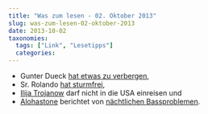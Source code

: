 ```yaml
---
title: "Was zum lesen - 02. Oktober 2013"
slug: was-zum-lesen-02-oktober-2013
date: 2013-10-02
taxonomies:
  tags: ["Link", "Lesetipps"]
  categories: 
---
```


<ul>
<li>Gunter Dueck <a href="http://www.omnisophie.com/dd200-ich-habe-nichts-zu-verbergen-doch-denk-nach-und-empoere-dich/">hat etwas zu verbergen</a>,</li>
<li>Sr. Rolando <a href="http://papaswort.de/2013/10/01/stille/">hat sturmfrei</a>,</li>
<li><a href="http://www.faz.net/aktuell/feuilleton/buecher/autoren/ilija-trojanows-einreiseverbot-willkuer-und-freiheit-12599490.html">Ilija Trojanow</a> darf nicht in die USA einreisen und</li>
<li><a href="https://www.twitter.com/alohastone">Alohastone</a> berichtet von <a href="http://www.alohastone.com/2013/10/01/kurz-vor-dem-schlafen-gehen-dieses-bassproblem/">nächtlichen Bassproblemen</a>.</li>
</ul>